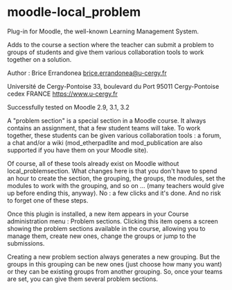 # moodle-local_problem
Plug-in for Moodle, the well-known Learning Management System. 

Adds to the course a section where the teacher can submit a problem to groups of students and give them various collaboration tools to work together on a solution.

Author : Brice Errandonea <brice.errandonea@u-cergy.fr>

 Université de Cergy-Pontoise
 33, boulevard du Port
 95011 Cergy-Pontoise cedex
 FRANCE
 https://www.u-cergy.fr
 
Successfully tested on Moodle 2.9, 3.1, 3.2

A "problem section" is a special section in a Moodle course. It always contains an assignment, that a few student teams will take.
To work together, these students can be given various collaboration tools : a forum, a chat and/or a wiki (mod_etherpadlite and mod_publication are also supported if you have them on your Moodle site).

Of course, all of these tools already exist on Moodle without local_problemsection. What changes here is that you don't have to spend an hour to create the section, the grouping, the groups, the modules, set the modules to work with the grouping, and so on ... (many teachers would give up before ending this, anyway). No : a few clicks and it's done. And no risk to forget one of these steps.

Once this plugin is installed, a new item appears in your Course administration menu : Problem sections. Clicking this item opens a screen showing the problem sections available in the course, allowing you to manage them, create new ones, change the groups or jump to the submissions.

Creating a new problem section always generates a new grouping. But the groups in this grouping can be new ones (just choose how many you want) or they can be existing groups from another grouping. So, once your teams are set, you can give them several problem sections.
